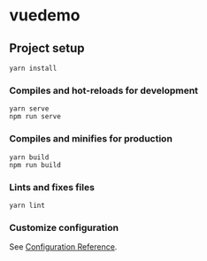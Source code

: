 # vuedemo

## Project setup
```
yarn install
```

### Compiles and hot-reloads for development
```
yarn serve
npm run serve
```

### Compiles and minifies for production
```
yarn build
npm run build
```

### Lints and fixes files
```
yarn lint
```

### Customize configuration
See [Configuration Reference](https://cli.vuejs.org/config/).
